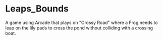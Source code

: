 # Leaps_Bounds
A game using Arcade that plays on "Crossy Road" where a Frog needs to leap on 
the lily pads to cross the pond without colliding with a crossing boat. 